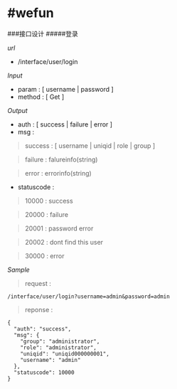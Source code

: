 #wefun
================
###接口设计
#####登录

*url*
- /interface/user/login

*Input*
- param : [ username | password ]
- method : [ Get ]

*Output*
- auth : [ success | failure | error ]
- msg : 

> success : [ username | uniqid | role | group ]

> failure :  falureinfo(string)

> error : errorinfo(string)

- statuscode :

> 10000 : success

> 20000 : failure

> 20001 : password error

> 20002 : dont find this user

> 30000 : error

*Sample*

> request : 
```
/interface/user/login?username=admin&password=admin
```
> reponse : 
```
{
  "auth": "success",
  "msg": {
    "group": "administrator",
    "role": "administrator",
    "uniqid": "uniqid000000001",
    "username": "admin"
  },
  "statuscode": 10000
}
```